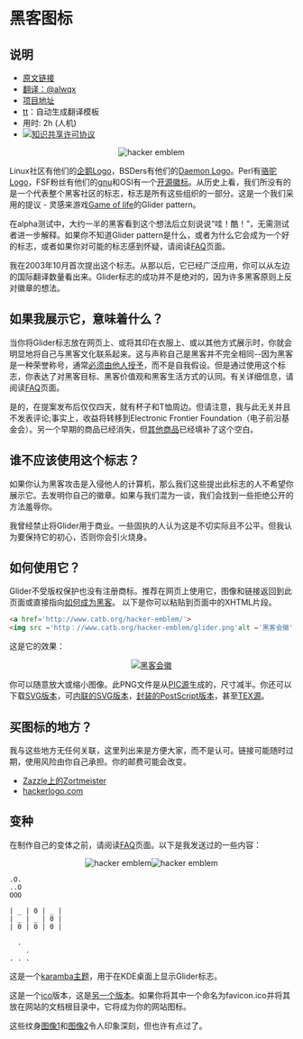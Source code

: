 # 黑客图标

## 说明
- [原文链接](http://www.catb.org/hacker-emblem/)
- [翻译：@alwqx](https://github.com/alwqx)
- [项目地址](https://github.com/alwqx/translate)
- [tt](https://github.com/alwqx/tt)：自动生成翻译模板
- 用时: 2h (人机)
- <a rel="license" href="http://creativecommons.org/licenses/by-nc/4.0/"><img alt="知识共享许可协议" style="border-width:0" src="https://i.creativecommons.org/l/by-nc/4.0/80x15.png" /></a>

<div align='center'><img src='http://www.catb.org/hacker-emblem/glider.png' alt='hacker emblem' /></div>

Linux社区有他们的[企鹅Logo](http://www.isc.tamu.edu/~lewing/linux/)，BSDers有他们的[Daemon Logo](http://www.mckusick.com/beastie/)。Perl有[骆驼Logo](http://www.perl.org/camel.html)，FSF粉丝有他们的[gnu](http://www.fsf.org/graphics/gnu-head-sm.jpg)和OSI有一个[开源徽标](http://opensource.org/trademarks/opensource/web/opensource-110x95.png)。从历史上看，我们所没有的是一个代表整个黑客社区的标志，标志是所有这些组织的一部分。这是一个我们采用的提议 - 灵感来游戏[Game of life](https://en.wikipedia.org/wiki/Conway%27s_Game_of_Life)的Glider pattern。

在alpha测试中，大约一半的黑客看到这个想法后立刻说说“哇！酷！”，无需测试者进一步解释。如果你不知道Glider pattern是什么，或者为什么它会成为一个好的标志，或者如果你对可能的标志感到怀疑，请阅读[FAQ](http://www.catb.org/hacker-emblem/faqs.html)页面。

我在2003年10月首次提出这个标志。从那以后，它已经广泛应用，你可以从左边的国际翻译数量看出来。Glider标志的成功并不是绝对的，因为许多黑客原则上反对徽章的想法。

## 如果我展示它，意味着什么？
当你将Glider标志放在网页上、或将其印在衣服上、或以其他方式展示时，你就会明显地将自己与黑客文化联系起来。这与声称自己是黑客并不完全相同--因为黑客是一种荣誉称号，通常[必须由他人授予](http://www.catb.org/~esr/jargon/html/H/hacker.html)，而不是自我假设。但是通过使用这个标志，你表达了对黑客目标、黑客价值观和黑客生活方式的认同。有关详细信息，请阅读[FAQ](http://www.catb.org/hacker-emblem/faqs.html)页面。

是的，在提案发布后仅仅四天，就有杯子和T恤周边。但请注意，我与此无关并且不发表评论;事实上，收益将转移到Electronic Frontier Foundation（电子前沿基金会）。另一个早期的商品已经消失，但[其他商品](http://www.catb.org/hacker-emblem/#vendord)已经填补了这个空白。

## 谁不应该使用这个标志？
如果你认为黑客攻击是入侵他人的计算机，那么我们这些提出此标志的人不希望你展示它。去发明你自己的徽章。如果与我们混为一谈，我们会找到一些拒绝公开的方法羞辱你。

我曾经禁止将Glider用于商业。一些固执的人认为这是不切实际且不公平。但我认为要保持它的初心，否则你会引火烧身。

## 如何使用它？
Glider不受版权保护也没有注册商标。推荐在网页上使用它，图像和链接返回到此页面或直接指向[如何成为黑客](http://www.catb.org/~esr/faqs/hacker-howto.html)。 以下是你可以粘贴到页面中的XHTML片段。
```html
<a href='http://www.catb.org/hacker-emblem/'>
<img src ='http：//www.catb.org/hacker-emblem/glider.png'alt ='黑客会徽'/> </a>
```
这是它的效果：

<div align='center'><a href='http://www.catb.org/hacker-emblem/'>
<img src ='http://www.catb.org/hacker-emblem/glider.png'alt ='黑客会徽'/> </a></div>

你可以随意放大或缩小图像。此PNG文件是从[PIC源](http://www.catb.org/hacker-emblem/glider.pic)生成的，尺寸减半。你还可以下载[SVG版本](http://www.catb.org/hacker-emblem/glider.svg)，可[内联的SVG版本](http://www.catb.org/hacker-emblem/glider2.svg)，[封装的PostScript版本](http://www.catb.org/hacker-emblem/glider.eps)，甚至[TEX源](http://www.catb.org/hacker-emblem/glider.tex)。

## 买图标的地方？
我与这些地方无任何关联，这里列出来是方便大家，而不是认可。链接可能随时过期，使用风险由你自己承担。你的邮费可能会改变。
- [Zazzle上的Zortmeister](https://www.zazzle.com/zortmeister/gifts?cg=196561022699735213)
- [hackerlogo.com](http://www.hackerlogo.com/)

## 变种
在制作自己的变体之前，请阅读[FAQ](http://www.catb.org/hacker-emblem/faqs.html)页面。以下是我发送过的一些内容：

<div align='center'><img alt="hacker emblem" src="http://www.catb.org/hacker-emblem/hacker.png"><img alt="hacker emblem" src="http://www.catb.org/hacker-emblem/glider-small.png"></div>

```shell
.O.
..O
OOO

| _ | 0 | _ |
| _ | _ | 0 |
| 0 | 0 | 0 |

  .
    .
. . .
```

这是一个[karamba主题](http://www.catb.org/hacker-emblem/glider-theme.tar.gz)，用于在KDE桌面上显示Glider标志。

这是一个[ico](http://www.catb.org/hacker-emblem/glider.ico)版本，这是[另一个版本](http://www.hackcraft.net/favicon.ico)。如果你将其中一个命名为favicon.ico并将其放在网站的文档根目录中，它将成为你的网站图标。

这些纹身[图像1](http://www.catb.org/hacker-emblem/tattoo.jpg)和[图像2](http://www.catb.org/hacker-emblem/Alberto_glider.jpg)令人印象深刻，但也许有点过了。